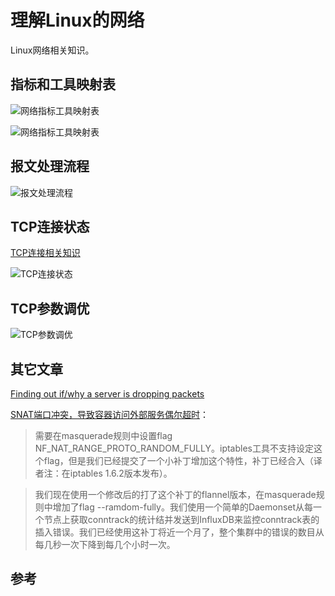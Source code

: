 <!-- toc -->
# 理解Linux的网络

Linux网络相关知识。

## 指标和工具映射表

![网络指标工具映射表](/img/linux/net-metric-tool.png)

![网络指标工具映射表](/img/linux/net-tool-metric.png)

## 报文处理流程

![报文处理流程](/img/linux/pkt-process.png)

## TCP连接状态

[TCP连接相关知识](https://www.lijiaocn.com/%E6%8A%80%E5%B7%A7/2017/09/04/linux-net-tcp.html)

![TCP连接状态](/img/linux/tcp-stat.png)

## TCP参数调优

![TCP参数调优](/img/linux/tcp-parameters.png)

## 其它文章

[Finding out if/why a server is dropping packets](https://jvns.ca/blog/2017/09/05/finding-out-where-packets-are-being-dropped/)

[SNAT端口冲突，导致容器访问外部服务偶尔超时](https://mp.weixin.qq.com/s/VYBs8iqf0HsNg9WAxktzYQ)：

>需要在masquerade规则中设置flag NF_NAT_RANGE_PROTO_RANDOM_FULLY。iptables工具不支持设定这个flag，但是我们已经提交了一个小补丁增加这个特性，补丁已经合入（译者注：在iptables 1.6.2版本发布）。

>我们现在使用一个修改后的打了这个补丁的flannel版本，在masquerade规则中增加了flag --ramdom-fully。我们使用一个简单的Daemonset从每一个节点上获取conntrack的统计结并发送到InfluxDB来监控conntrack表的插入错误。我们已经使用这补丁将近一个月了，整个集群中的错误的数目从每几秒一次下降到每几个小时一次。

## 参考
